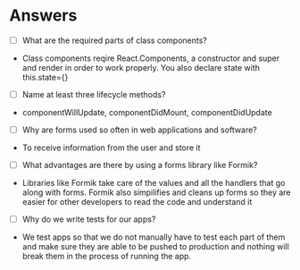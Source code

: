 # Answers

- [ ] What are the required parts of class components?

- Class components reqire React.Components, a constructor and super and render in order to work properly. You also declare state with this.state={}

- [ ] Name at least three lifecycle methods?

- componentWillUpdate, componentDidMount, componentDidUpdate

- [ ] Why are forms used so often in web applications and software?

- To receive information from the user and store it 

- [ ] What advantages are there by using a forms library like Formik?

- Libraries like Formik take care of the values and all the handlers that go along with forms. Formik also simpilifies and cleans up forms so they are easier for other developers to read the code and understand it 

- [ ] Why do we write tests for our apps?

- We test apps so that we do not manually have to test each part of them and make sure they are able to be pushed to production and nothing will break them in the process of running the app.
